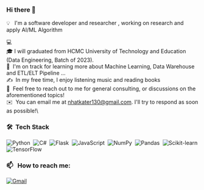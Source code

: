 ### Hi there 👋

💡 &nbsp; I'm a software developer and researcher , working on research and apply AI/ML Algorithm 

💻 &nbsp;\
🎓&nbsp;I will graduated from HCMC University of Technology and Education (Data Engineering, Batch of 2023).\
🌱 &nbsp;I'm on track for learning more about Machine Learning, Data Warehouse and ETL/ELT Pipeline ...\
✍️ &nbsp;In my free time, I enjoy listening music and reading books\
💬 &nbsp;Feel free to reach out to me for general consulting, or discussions on the aforementioned topics!\
✉️ &nbsp;You can email me at nhatkater130@gmail.com. I'll try to respond as soon as possible!\

### 🛠 &nbsp;Tech Stack

![Python](https://img.shields.io/badge/-Python-05122A?style=flat&logo=python)&nbsp;
![C#](https://ibb.co/0FpDqbd)&nbsp;
![Flask](https://upload.wikimedia.org/wikipedia/commons/thumb/3/3c/Flask_logo.svg/120px-Flask_logo.svg.png?20120519143422)&nbsp;
![JavaScript](https://img.shields.io/badge/-JavaScript-05122A?style=flat&logo=javascript)&nbsp;
![NumPy](https://img.shields.io/badge/numpy%20-%23013243.svg?&style=flat&logo=numpy&logoColor=white)&nbsp;
![Pandas](https://img.shields.io/badge/pandas%20-%23150458.svg?&style=flat&logo=pandas&logoColor=white)&nbsp;
![Scikit-learn](https://upload.wikimedia.org/wikipedia/commons/thumb/0/05/Scikit_learn_logo_small.svg/120px-Scikit_learn_logo_small.svg.png?20180808062052)
![TensorFlow](https://img.shields.io/badge/TensorFlow-%23FF6F00.svg?style=for-the-badge&logo=TensorFlow&logoColor=white)
### 📫 &nbsp; How to reach me:


<a href="mailto:nhatkater@gmail.com"><img alt="Gmail" src="https://img.shields.io/badge/Gmail-D14836?style=flat&logo=gmail&logoColor=white" /></a> &nbsp;
